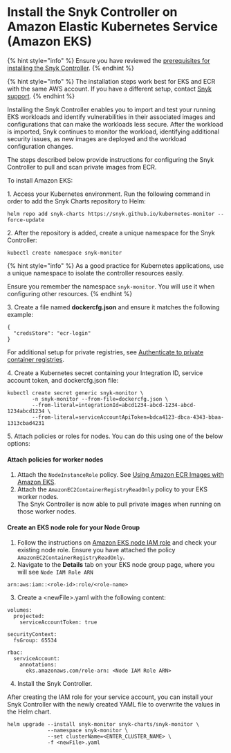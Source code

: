 # Install the Snyk Controller on Amazon Elastic Kubernetes Service (Amazon EKS)

{% hint style="info" %}
Ensure you have reviewed the [prerequisites for installing the Snyk Controller](./#prerequisites-for-installing-the-snyk-controller).
{% endhint %}

{% hint style="info" %}
The installation steps work best for EKS and ECR with the same AWS account. If you have a different setup, contact [Snyk support](https://support.snyk.io).
{% endhint %}

Installing the Snyk Controller enables you to import and test your running EKS workloads and identify vulnerabilities in their associated images and configurations that can make the workloads less secure. After the workload is imported, Snyk continues to monitor the workload, identifying additional security issues, as new images are deployed and the workload configuration changes.

The steps described below provide instructions for configuring the Snyk Controller to pull and scan private images from ECR.

To install Amazon EKS:

1\. Access your Kubernetes environment. Run the following command in order to add the Snyk Charts repository to Helm:

```
helm repo add snyk-charts https://snyk.github.io/kubernetes-monitor --force-update
```

2\. After the repository is added, create a unique namespace for the Snyk Controller:

```
kubectl create namespace snyk-monitor
```

{% hint style="info" %}
As a good practice for Kubernetes applications, use a unique namespace to isolate the controller resources easily.

Ensure you remember the namespace `snyk-monitor`. You will use it when configuring other resources.
{% endhint %}

3\. Create a file named **dockercfg.json** and ensure it matches the following example:

```
{
  "credsStore": "ecr-login"
}
```

For additional setup for private registries, see [Authenticate to private container registries](authenticate-to-private-container-registries.md).

4\. Create a Kubernetes secret containing your Integration ID, service account token, and dockercfg.json file:

```
kubectl create secret generic snyk-monitor \
        -n snyk-monitor --from-file=dockercfg.json \
        --from-literal=integrationId=abcd1234-abcd-1234-abcd-1234abcd1234 \
        --from-literal=serviceAccountApiToken=bdca4123-dbca-4343-bbaa-1313cbad4231
```

5\. Attach policies or roles for nodes. You can do this using one of the below options:

#### Attach policies for worker nodes

1. Attach the `NodeInstanceRole` policy. See [Using Amazon ECR Images with Amazon EKS](https://docs.aws.amazon.com/AmazonECR/latest/userguide/ECR\_on\_EKS.html).
2. Attach the `AmazonEC2ContainerRegistryReadOnly` policy to your EKS worker nodes.\
   The Snyk Controller is now able to pull private images when running on those worker nodes.

#### **Create an EKS node role for your Node Group**

1. Follow the instructions on [Amazon EKS node IAM role](https://docs.aws.amazon.com/eks/latest/userguide/create-node-role.html) and check your existing node role. Ensure you have attached the policy `AmazonEC2ContainerRegistryReadOnly`**.**
2. Navigate to the **Details** tab on your EKS node group page, where you will see `Node IAM Role ARN`

```
arn:aws:iam::<role-id>:role/<role-name>
```

3. Create a \<newFile>.yaml with the following content:

```
volumes:
  projected:
    serviceAccountToken: true
    
securityContext:
  fsGroup: 65534

rbac:
  serviceAccount:
    annotations:
      eks.amazonaws.com/role-arn: <Node IAM Role ARN>
```

4. Install the Snyk Controller.

After creating the IAM role for your service account, you can install your Snyk Controller with the newly created YAML file to overwrite the values in the Helm chart.

```
helm upgrade --install snyk-monitor snyk-charts/snyk-monitor \
             --namespace snyk-monitor \
             --set clusterName=<ENTER_CLUSTER_NAME> \
             -f <newFile>.yaml
```
